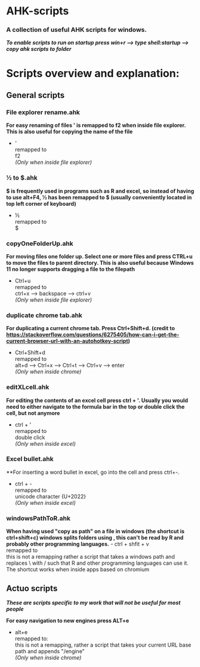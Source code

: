 # AHK-scripts

### A collection of useful AHK scripts for windows.

**_To enable scripts to run on startup press win+r --> type shell:startup --> copy ahk scripts to folder_**

# Scripts overview and explanation:

## General scripts

### File explorer rename.ahk
**For easy renaming of files ' is remapped to f2 when inside file explorer. This is also useful for copying the name of the file**
  - '<br/>
remapped to <br/>
f2<br/>
_(Only when inside file explorer)_

### ½ to $.ahk
**$ is frequently used in programs such as R and excel, so instead of having to use alt+F4, ½ has been remapped to $ (usually conveniently located in top left corner of keyboard)** 
  - ½<br/>
remapped to<br/> 
$  <br/>

### copyOneFolderUp.ahk
**For moving files one folder up. Select one or more files and press CTRL+u to move the files to parent directory. This is also useful because Windows 11 no longer supports dragging a file to the filepath**
  - Ctrl+u<br/>
remapped to <br/>
ctrl+x --> backspace --> ctrl+v <br/>
_(Only when inside file explorer)_

### duplicate chrome tab.ahk
**For duplicating a current chrome tab. Press Ctrl+Shift+d. (credit to https://stackoverflow.com/questions/6275405/how-can-i-get-the-current-browser-url-with-an-autohotkey-script)**
  - Ctrl+Shift+d<br/>
remapped to <br/>
alt+d --> Ctrl+x --> Ctrl+t --> Ctrl+v --> enter<br/>
_(Only when inside chrome)_

### editXLcell.ahk 
**For editing the contents of an excel cell press ctrl + '. Usually you would need to either navigate to the formula bar in the top or double click the cell, but not anymore**
   - ctrl + ' <br/>
remapped to <br/>
double click<br/>
_(Only when inside excel)_

### Excel bullet.ahk 
**For inserting a word bullet in excel, go into the cell and press ctrl+-. 
   - ctrl + - <br/>
remapped to <br/>
unicode character {U+2022}<br/>
_(Only when inside excel)_

### windowsPathToR.ahk
**When having used "copy as path" on a file in windows (the shortcut is ctrl+shift+c) windows splits folders using \, this can't be read by R and probably other programming languages.**
    - ctrl + shfit + v <br/>
remapped to <br/>
this is not a remapping rather a script that takes a windows path and replaces \ with / such that R and other programming languages can use it. The shortcut works when inside apps based on chromium

## Actuo scripts

**_These are scripts specific to my work that will not be useful for most people_**

**For easy navigation to new engines press ALT+e**
  - alt+e<br/>
remapped to: <br/>
this is not a remapping, rather a script that takes your current URL base path and appends "/engine"<br/>
_(Only when inside chrome)_
